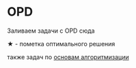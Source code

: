 # OPD
Заливаем задачи с OPD сюда 

★ - пометка оптимального решения

также задач по [основам алгоритмизации](https://github.com/IMCT-FEFU-writeups/FEFU-AB-2023)
